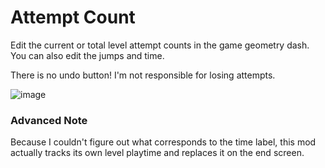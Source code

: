 # Attempt Count

Edit the current or total level attempt counts in the game geometry dash. You can also edit the jumps and time.

There is no undo button! I'm not responsible for losing attempts.

![image](moebits.attempt-count/image.png)

### Advanced Note

Because I couldn't figure out what corresponds to the time label, this mod actually tracks its own level playtime and replaces it on the end screen. 
